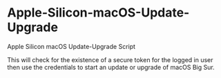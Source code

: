 # Apple-Silicon-macOS-Update-Upgrade
Apple Silicon macOS Update-Upgrade Script

This will check for the existence of a secure token for the logged in user then use the credentials to start an update or upgrade of macOS Big Sur.
